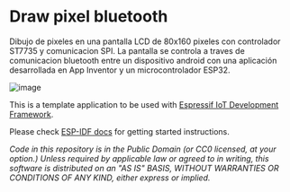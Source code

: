 Draw pixel bluetooth
====================

Dibujo de pixeles en una pantalla LCD de 80x160 pixeles con controlador ST7735 y comunicacion SPI. La pantalla se controla a traves de comunicacion bluetooth entre
un dispositivo android con una aplicación desarrollada en App Inventor y un microcontrolador ESP32.

![image](https://user-images.githubusercontent.com/52707509/149042282-1552dcf6-3b16-4f04-8cfa-b8941cef1654.png)


This is a template application to be used with [Espressif IoT Development Framework](https://github.com/espressif/esp-idf).

Please check [ESP-IDF docs](https://docs.espressif.com/projects/esp-idf/en/latest/get-started/index.html) for getting started instructions.

*Code in this repository is in the Public Domain (or CC0 licensed, at your option.)
Unless required by applicable law or agreed to in writing, this
software is distributed on an "AS IS" BASIS, WITHOUT WARRANTIES OR
CONDITIONS OF ANY KIND, either express or implied.*
